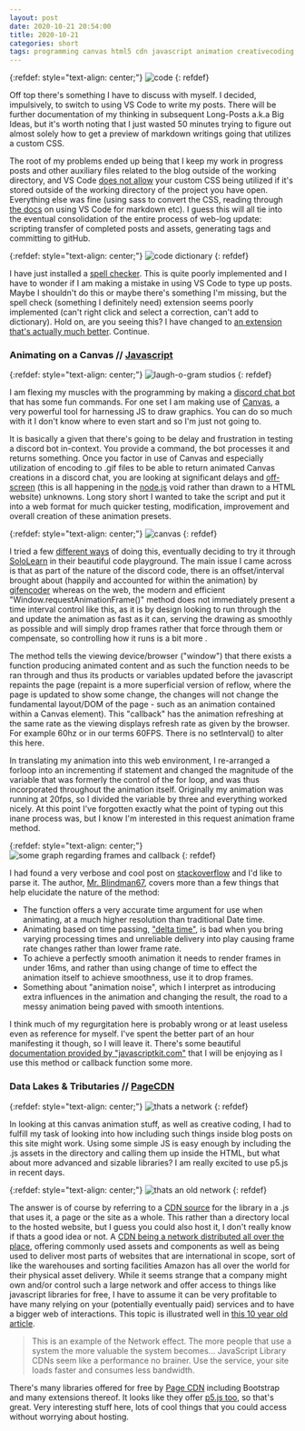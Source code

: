 ```yaml
---
layout: post
date: 2020-10-21 20:54:00
title: 2020-10-21
categories: short
tags: programming canvas html5 cdn javascript animation creativecoding
---
```


{:refdef: style="text-align: center;"}
![code](/assets/img/vscode.jpg)
{: refdef}

Off top there's something I have to discuss with myself. I decided, impulsively, to switch to using VS Code to write my posts. There will be further documentation of my thinking in subsequent Long-Posts a.k.a Big Ideas, but it's worth noting that I just wasted 50 minutes trying to figure out almost solely how to get a preview of markdown writings going that utilizes a custom CSS.

The root of my problems ended up being that I keep my work in progress posts and other auxiliary files related to the blog outside of the working directory, and VS Code [does not allow](https://github.com/Microsoft/vscode/issues/45260#issuecomment-371428889) your custom CSS being utilized if it's stored outside of the working directory of the project you have open. Everything else was fine (using sass to convert the CSS, reading through [the docs](https://code.visualstudio.com/Docs/languages/markdown) on using VS Code for markdown etc). I guess this will all tie into the eventual consolidation of the entire process of web-log update: scripting transfer of completed posts and assets, generating tags and committing to gitHub. 

{:refdef: style="text-align: center;"}
![code dictionary](/assets/img/codedictionary.jpg)
{: refdef}

I have just installed a [spell checker](https://marketplace.visualstudio.com/items?itemName=ban.spellright). This is quite poorly implemented and I have to wonder if I am making a mistake in using VS Code to type up posts. Maybe I shouldn't do this or maybe there's something I'm missing, but the spell check (something I definitely need) extension seems poorly implemented (can't right click and select a correction, can't add to dictionary). Hold on, are you seeing this? I have changed to [an extension that's actually much better](https://marketplace.visualstudio.com/items?itemName=streetsidesoftware.code-spell-checker).  Continue.

### Animating on a Canvas // [Javascript](https://developer.mozilla.org/en-US/docs/Web/API/window/requestAnimationFrame)

{:refdef: style="text-align: center;"}
![laugh-o-gram studios](/assets/img/animationwalt.jpg)
{: refdef}

I am flexing my muscles with the programming by making a [discord chat bot](https://discord.js.org/?source=post_page---------------------------#/) that has some fun commands. For one set I am making use of [Canvas](https://developer.mozilla.org/en-US/docs/Web/API/Canvas_API), a very powerful tool for harnessing JS to draw graphics. You can do so much with it I don't know where to even start and so I'm just not going to.

It is basically a given that there's going to be delay and frustration in testing a discord bot in-context. You provide a command, the bot processes it and returns something. Once you factor in use of Canvas and especially utilization of encoding to .gif files to be able to return animated Canvas creations in a discord chat, you are looking at significant delays and [off-screen](https://developer.mozilla.org/en-US/docs/Web/API/OffscreenCanvas) (this is all happening in the [node.js](https://nodejs.org/en/) void rather than drawn to a HTML website) unknowns. Long story short I wanted to take the script and put it into a web format for much quicker testing, modification, improvement and overall creation of these animation presets.

{:refdef: style="text-align: center;"}
![canvas](/assets/img/canvashtml5.jpg)
{: refdef}

I tried a few [different ways](http://htmlivecode.com/canvas-animation-playground/) of doing this, eventually deciding to try it through [SoloLearn](https://code.sololearn.com/) in their beautiful code playground. The main issue I came across is that as part of the nature of the discord code, there is an offset/interval brought about (happily and accounted for within the animation) by [gifencoder](https://www.npmjs.com/package/gifencoder) whereas on the web, the modern and efficient "Window.requestAnimationFrame()" method does not immediately present a time interval control like this, as it is by design looking to run through the and update the animation as fast as it can, serving the drawing as smoothly as possible and will simply drop frames rather that force through them or compensate, so controlling how it runs is a bit more .

The method tells the viewing device/browser ("window") that there exists a function producing animated content and as such the function needs to be ran through and thus its products or variables updated before the javascript repaints the page (repaint is a more superficial version of reflow, where the page is updated to show some change, the changes will not change the fundamental layout/DOM of the page - such as an animation contained within a Canvas element). This "callback" has the animation refreshing at the same rate as the viewing displays refresh rate as given by the browser. For example 60hz or in our terms 60FPS. There is no setInterval() to alter this here.

In translating my animation into this web environment, I re-arranged a forloop into an incrementing if statement and changed the magnitude of the variable that was formerly the control of the for loop, and was thus incorporated throughout the animation itself. Originally my animation was running at 20fps, so I divided the variable by three and everything worked nicely. At this point I've forgotten exactly what the point of typing out this inane process was, but I know I'm interested in this request animation frame method. 

{:refdef: style="text-align: center;"}
![some graph regarding frames and callback](/assets/img/framegraph.jpg)
{: refdef}

I had found a very verbose and cool post on [stackoverflow](https://stackoverflow.com/questions/46300964/requestanimationframe-javascript-constant-frame-rate-smooth-graphics) and I'd like to parse it. The author, [Mr. Blindman67](https://stackoverflow.com/users/3877726/blindman67), covers more than a few things that help elucidate the nature of the method:

- The function offers a very accurate time argument for use when animating, at a much higher resolution than traditional Date time.
- Animating based on time passing, ["delta time"](https://www.viget.com/articles/time-based-animation/), is bad when you bring varying processing times and unreliable delivery into play causing frame rate changes rather than lower frame rate.
- To achieve a perfectly smooth animation it needs to render frames in under 16ms, and rather than using change of time to effect the animation itself to achieve smoothness, use it to drop frames.
- Something about "animation noise", which I interpret as introducing extra influences in the animation and changing the result, the road to a messy animation being paved with smooth intentions.

I think much of my regurgitation here is probably wrong or at least useless even as reference for myself. I've spent the better part of an hour manifesting it though, so I will leave it. There's some beautiful [documentation provided by "javascriptkit.com"](http://www.javascriptkit.com/javatutors/requestanimationframe.shtml) that I will be enjoying as I use this method or callback function some more.

### Data Lakes & Tributaries // [PageCDN](https://pagecdn.com/)

{:refdef: style="text-align: center;"}
![thats a network](/assets/img/cdn2.jpg)
{: refdef}

In looking at this canvas animation stuff, as well as creative coding, I had to fulfill my task of looking into how including such things inside blog posts on this site might work. Using some simple JS is easy enough by including the .js assets in the directory and calling them up inside the HTML, but what about more advanced and sizable libraries? I am really excited to use p5.js in recent days.

{:refdef: style="text-align: center;"}
![thats an old network](/assets/img/ajax.jpg)
{: refdef}

The answer is of course by referring to a [CDN source](https://developers.google.com/speed/libraries/) for the library in a .js that uses it, a page or the site as a whole. This rather than a directory local to the hosted website, but I guess you could also host it, I don't really know if thats a good idea or not. A [CDN being a network distributed all over the place](https://www.cloudflare.com/en-gb/learning/cdn/what-is-a-cdn/), offering commonly used assets and components as well as being used to deliver most parts of websites that are international in scope, sort of like the warehouses and sorting facilities Amazon has all over the world for their physical asset delivery. While it seems strange that a company might own and/or control such a large network and offer access to things like javascript libraries for free, I have to assume it can be very profitable to have many relying on your (potentially eventually paid) services and to have a bigger web of interactions. This topic is illustrated well in [this 10 year old article](https://zoompf.com/blog/2010/01/should-you-use-javascript-library-cdns/).

>This is an example of the Network effect. The more people that use a system the more valuable the system becomes... JavaScript Library CDNs seem like a performance no brainer. Use the service, your site loads faster and consumes less bandwidth.

There's many libraries offered for free by [Page CDN](https://pagecdn.com/public-cdn) including Bootstrap and many extensions thereof. It looks like they offer [p5.js too](https://pagecdn.com/lib/p5), so that's great. Very interesting stuff here, lots of cool things that you could access without worrying about hosting.






